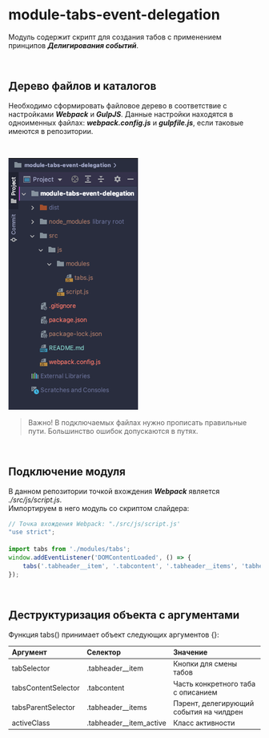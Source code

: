 # module-tabs-event-delegation
Модуль содержит скрипт для создания табов с применением принципов ___Делигирования событий___.

<br />

## Дерево файлов и каталогов
Необходимо сформировать файловое дерево в соответствие с настройками ___Webpack___ и ___GulpJS___. Данные настройки находятся в одноименных файлах: ___webpack.config.js___ и ___gulpfile.js___, если таковые имеются в репозитории.

<br />

![files](./dist/img/files.png)

> Важно! В подключаемых файлах нужно прописать правильные пути. Большинство ошибок допускаются в путях.

<br />

## Подключение модуля
В данном репозитории точкой вхождения ___Webpack___ является _./src/js/script.js_.
<br /> Импортируем в него модуль со скриптом слайдера:
```javascript
// Точка вхождения Webpack: "./src/js/script.js'
"use strict";

import tabs from './modules/tabs';
window.addEventListener('DOMContentLoaded', () => {
    tabs('.tabheader__item', '.tabcontent', '.tabheader__items', 'tabheader__item_active');
});
```
<br />

## Деструктуризация объекта с аргументами
Функция tabs() принимает объект следующих аргументов {}:

| Аргумент | Селектор | Значение | 
| :---- | :---- | :--- |
| tabSelector | .tabheader__item | Кнопки для смены табов |
| tabsContentSelector | .tabcontent | Часть конкретного таба с описанием |
| tabsParentSelector | .tabheader__items | Пэрент, делегирующий события на чилдрен |
| activeClass | .tabheader__item_active | Класс активности |

